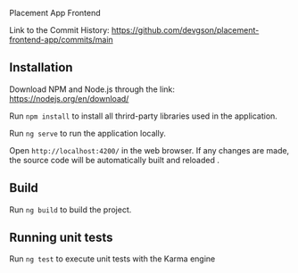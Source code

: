 
Placement App Frontend

Link to the Commit History: https://github.com/devgson/placement-frontend-app/commits/main
## Installation

Download NPM and Node.js through the link: https://nodejs.org/en/download/

Run `npm install` to install all thrird-party libraries used in the application.

Run `ng serve` to run the application locally.

Open `http://localhost:4200/` in the web browser. If any changes are made, the source code will be automatically built and reloaded . 

## Build

Run `ng build` to build the project.

## Running unit tests

Run `ng test` to execute unit tests with the Karma engine

